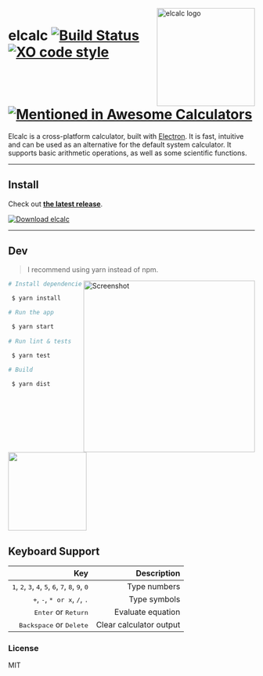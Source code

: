 <img src="https://raw.githubusercontent.com/elcalc/elcalc/master/logo.png" alt="elcalc logo" align="right" width="200">

# elcalc  [![Build Status](https://travis-ci.org/elcalc/elcalc.svg?branch=master)](https://travis-ci.org/elcalc/elcalc) [![XO code style](https://img.shields.io/badge/code_style-XO-5ed9c7.svg)](https://github.com/xojs/xo) [![Mentioned in Awesome Calculators](https://awesome.re/mentioned-badge.svg)](https://github.com/xxczaki/awesome-calculators)

Elcalc is a cross-platform calculator, built with [Electron](https://electronjs.org/). It is fast, intuitive and can be used as an alternative for the default system calculator. It supports basic arithmetic operations, as well as some scientific functions.

---

## Install

Check out [**the latest release**](https://github.com/elcalc/elcalc/releases/latest).

[![Download elcalc](https://a.fsdn.com/con/app/sf-download-button)](https://sourceforge.net/projects/elcalc-electron/files/latest/download)

---

## Dev

> I recommend using yarn instead of npm.

<img src="https://imgur.com/VOKyuiG.png" alt="Screenshot" align="right" width="350"></a>

``` bash
# Install dependencies

 $ yarn install

# Run the app

 $ yarn start
 
# Run lint & tests

 $ yarn test
 
# Build 

 $ yarn dist
```
<a href="https://www.patreon.com/akepinski">
	<img src="https://c5.patreon.com/external/logo/become_a_patron_button@2x.png" width="160">
</a>

## Keyboard Support

| Key | Description |
| ------:| -----------:|
| <kbd>1</kbd>, <kbd>2</kbd>, <kbd>3</kbd>, <kbd>4</kbd>, <kbd>5</kbd>, <kbd>6</kbd>, <kbd>7</kbd>, <kbd>8</kbd>, <kbd>9</kbd>, <kbd>0</kbd> | Type numbers |
| <kbd>+</kbd>, <kbd>-</kbd>, <kbd>* or x</kbd>, <kbd>/</kbd>, <kbd>.</kbd>  | Type symbols |
| <kbd>Enter</kbd> or <kbd>Return</kbd> | Evaluate equation |
| <kbd>Backspace</kbd> or <kbd>Delete</kbd> | Clear calculator output |

### License

MIT
